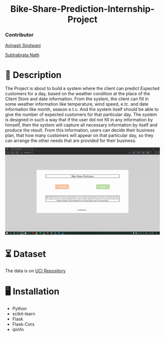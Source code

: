 <h1 align="center">Bike-Share-Prediction-Internship-Project</h1>
    

### Contributor

[Avinash Sindwani](https://www.linkedin.com/in/avinash-sindwani-07291325/)

[Subhabrata Nath](https://www.linkedin.com/in/subhabrata-nath-181375115/)

# 📝 Description

The Project is about to build a system where the client can predict Expected customers for a day, based on the weather condition at the place of the Client Store and date information. From the system, the client can fill in some weather information like temperature, wind speed, e.tc. and date information like month, season e.t.c. And the system itself should be able to give the number of expected customers for that particular day. The system is designed in such a way that if the user did not fill in any information by himself, then the system will capture all necessary information by itself and produce the result.  From this information, users can decide their business plan, that how many customers will appear on that particular day, so they can arrange the other needs that are provided for their business.


![alt-text](https://github.com/subha996/Bike-Share-Prediction-Internship-Project_v1/blob/main/webappdemo.gif)

# ⏳ Dataset

The data is on [UCI Repository](https://archive.ics.uci.edu/ml/datasets/Bike+Sharing+Dataset)

# 🖥️ Installation

* Python
* scikit-learn
* Flask
* Flask-Cors
* ipinfo






